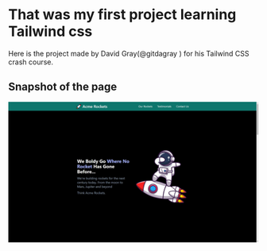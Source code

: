 # That was my first project learning Tailwind css

Here is the project made by David Gray(@gitdagray
) for his Tailwind CSS crash course.

## Snapshot of the page

![Snapshot of the page](./pagefront.jpg)
